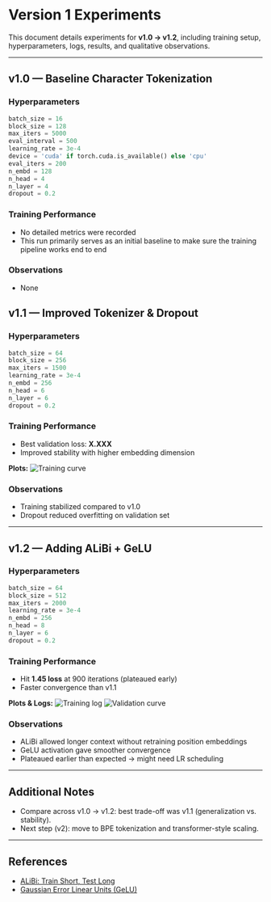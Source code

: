 # Version 1 Experiments

This document details experiments for **v1.0 → v1.2**, including training setup, hyperparameters, logs, results, and qualitative observations.

---

## v1.0 — Baseline Character Tokenization

### Hyperparameters

```python
batch_size = 16
block_size = 128
max_iters = 5000
eval_interval = 500
learning_rate = 3e-4
device = 'cuda' if torch.cuda.is_available() else 'cpu'
eval_iters = 200
n_embd = 128
n_head = 4
n_layer = 4
dropout = 0.2
```

### Training Performance

- No detailed metrics were recorded
- This run primarily serves as an initial baseline to make sure the training pipeline works end to end

### Observations

- None

## v1.1 — Improved Tokenizer & Dropout

### Hyperparameters

```python
batch_size = 64
block_size = 256
max_iters = 1500
learning_rate = 3e-4
n_embd = 256
n_head = 6
n_layer = 6
dropout = 0.2
```

### Training Performance

- Best validation loss: **X.XXX**
- Improved stability with higher embedding dimension

**Plots:**
![Training curve](imgs/v1.1_loss.png)

### Observations

- Training stabilized compared to v1.0
- Dropout reduced overfitting on validation set

---

## v1.2 — Adding ALiBi + GeLU

### Hyperparameters

```python
batch_size = 64
block_size = 512
max_iters = 2000
learning_rate = 3e-4
n_embd = 256
n_head = 8
n_layer = 6
dropout = 0.2
```

### Training Performance

- Hit **1.45 loss** at 900 iterations (plateaued early)
- Faster convergence than v1.1

**Plots & Logs:**
![Training log](imgs/v1.2_log.png)
![Validation curve](imgs/v1.2_curve.png)

### Observations

- ALiBi allowed longer context without retraining position embeddings
- GeLU activation gave smoother convergence
- Plateaued earlier than expected → might need LR scheduling

---

## Additional Notes

- Compare across v1.0 → v1.2: best trade-off was v1.1 (generalization vs. stability).
- Next step (v2): move to BPE tokenization and transformer-style scaling.

---

## References

- [ALiBi: Train Short, Test Long](https://arxiv.org/abs/2108.12409)
- [Gaussian Error Linear Units (GeLU)](https://arxiv.org/abs/1606.08415)

```

```
